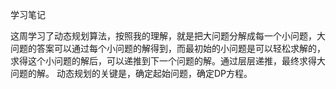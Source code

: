 学习笔记

这周学习了动态规划算法，按照我的理解，就是把大问题分解成每一个小问题，大问题的答案可以通过每个小问题的解得到，而最初始的小问题是可以轻松求解的，求得这个小问题的解后，可以递推到下一个问题的解。通过层层递推，最终求得大问题的解。
动态规划的关键是，确定起始问题，确定DP方程。